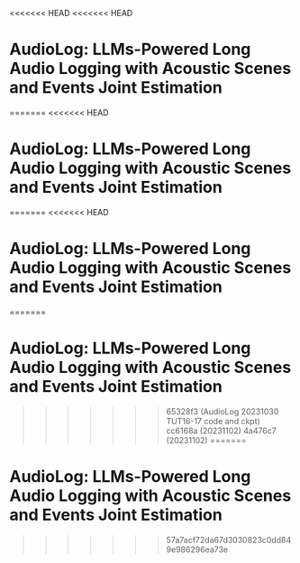<<<<<<< HEAD
<<<<<<< HEAD
# AudioLog: LLMs-Powered Long Audio Logging with Acoustic Scenes and Events Joint Estimation
=======
<<<<<<< HEAD
# AudioLog: LLMs-Powered Long Audio Logging with Acoustic Scenes and Events Joint Estimation
=======
<<<<<<< HEAD
# AudioLog: LLMs-Powered Long Audio Logging with Acoustic Scenes and Events Joint Estimation
=======
# AudioLog: LLMs-Powered Long Audio Logging with Acoustic Scenes and Events Joint Estimation
>>>>>>> 65328f3 (AudioLog 20231030 TUT16-17 code and ckpt)
>>>>>>> cc6168a (20231102)
>>>>>>> 4a476c7 (20231102)
=======
# AudioLog: LLMs-Powered Long Audio Logging with Acoustic Scenes and Events Joint Estimation
>>>>>>> 57a7acf72da67d3030823c0dd849e986296ea73e
